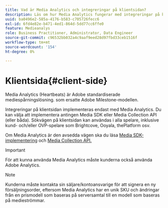 ```yaml
---
title: Vad är Media Analytics och integreringar på klientsidan?
description: Läs om hur Media Analytics fungerar med integreringar på klientsidan och Media SDK och/eller Media Collection API.
uuid: ba0496e2-585a-4176-b583-c705726fecc6
exl-id: 6fd4e82e-b471-4ed1-864d-5dd77cc6ffe0
feature: Medieanalys
role: Business Practitioner, Administrator, Data Engineer
source-git-commit: c96532bb032a4c9aaf9eed28d97fbd33ceb1516f
workflow-type: tm+mt
source-wordcount: '154'
ht-degree: 0%

---
```


# Klientsida{#client-side}

Media Analytics (Heartbeats) är Adobe standardiserade mediespårningslösning. som ersatte Adobe Milestone-modellen.

Integreringar på klientsidan implementeras endast med Media Analytics. Du kan välja att implementera antingen Media SDK eller Media Collection API (eller båda). Sökvägen på klientsidan kan användas i alla spelare, inklusive kund- och/eller OVP-spelare som Brightcove, Ooyala, thePlatform osv.

Om Media Analytics är den avsedda vägen ska du läsa [Media SDK-implementering](/help/sdk-implement/setup/setup-overview.md) och [Media Collection API.](/help/media-collection-api/mc-api-overview.md)

>[!IMPORTANT]
>
>För att kunna använda Media Analytics måste kunderna också använda Adobe Analytics.

>[!NOTE]
>
>Kunderna måste kontakta sin säljare/kontoansvarige för att signera en ny försäljningsorder, eftersom Media Analytics har en unik SKU och ändringar från en prismodell som baseras på serversamtal till en modell som baseras på medieströmmar.
